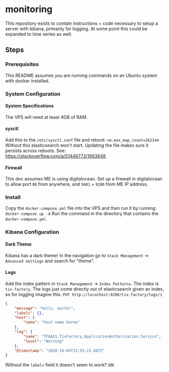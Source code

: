 # monitoring
This repository exists to contain instructions + code necessary to setup a server with kibana, primarily for logging.
At some point this could be expanded to time series as well.

## Steps
### Prerequisites
This README assumes you are running commands on an Ubuntu system with docker installed.

### System Configuration
#### System Specifications
The VPS will need at least 4GB of RAM.

#### sysctl
Add this to the `/etc/sysctl.conf` file and reboot: `vm.max_map_count=262144`
Without this elasticsearch won't start. Updating the file makes sure it persists across reboots.
See: https://stackoverflow.com/a/51448773/1663648

#### Firewall
This doc assumes ME is using digitalocean. Set up a firewall in digitalocean to allow port `80` from anywhere, and `5601` + `9200` from ME IP address.

### Install
Copy the `docker-compose.yml` file into the VPS and then run it by running: `docker-compose up -d`
Run the command in the directory that contains the `docker-compose.yml`. 

### Kibana Configuration
#### Dark Theme
Kibana has a dark theme! In the navigation go to `Stack Management` -> `Advanced Settings` and search for "theme".

#### Logs
Add the index pattern in `Stack Management` -> `Index Patterns`.
The index is `tix-factory`.
The logs just come directly out of elasticsearch given an index, so for logging imagine this.
`PUT http://localhost:9200/tix-factory/logs/1`
```json
{
    "message": "hello, world!",
    "labels": {},
    "host": {
        "name": "host name heree"
    },
    "log": {
        "name": "TFAAS1.TixFactory.ApplicationAuthorization.Service",
        "level": "Warning"
    },
    "@timestamp": "2020-10-04T13:55:15.887Z"
}
```

Without the `labels` field it doesn't seem to work? idk